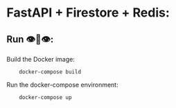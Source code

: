 # FastAPI + Firestore + Redis:

## Run 👁👄👁:
Build the Docker image:
```
    docker-compose build
```

Run the docker-compose environment:
```
    docker-compose up
```